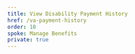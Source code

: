 ```yaml
---
title: View Disability Payment History
href: /va-payment-history
order: 10
spoke: Manage Benefits
private: true
---
```

